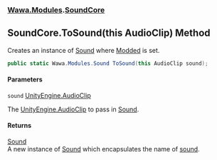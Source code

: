 ### [Wawa.Modules](Wawa.Modules.md 'Wawa.Modules').[SoundCore](SoundCore.md 'Wawa.Modules.SoundCore')

## SoundCore.ToSound(this AudioClip) Method

Creates an instance of [Sound](Sound.md 'Wawa.Modules.Sound') where [Modded](Sound.Modded.md 'Wawa.Modules.Sound.Modded') is set.

```csharp
public static Wawa.Modules.Sound ToSound(this AudioClip sound);
```
#### Parameters

<a name='Wawa.Modules.SoundCore.ToSound(thisAudioClip).sound'></a>

`sound` [UnityEngine.AudioClip](https://docs.microsoft.com/en-us/dotnet/api/UnityEngine.AudioClip 'UnityEngine.AudioClip')

The [UnityEngine.AudioClip](https://docs.microsoft.com/en-us/dotnet/api/UnityEngine.AudioClip 'UnityEngine.AudioClip') to pass in [Sound](Sound.md 'Wawa.Modules.Sound').

#### Returns
[Sound](Sound.md 'Wawa.Modules.Sound')  
A new instance of [Sound](Sound.md 'Wawa.Modules.Sound') which encapsulates the name of [sound](SoundCore.ToSound.EUWNOPzonK9ZV6FwQ0NAmw.md#Wawa.Modules.SoundCore.ToSound(thisAudioClip).sound 'Wawa.Modules.SoundCore.ToSound(this AudioClip).sound').